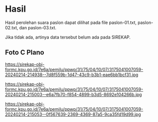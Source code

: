 # Hasil

Hasil perolehan suara paslon dapat dilihat pada file paslon-01.txt, paslon-02.txt, dan paslon-03.txt.

Jika tidak ada, artinya data tersebut belum ada pada SIREKAP.

## Foto C Plano

https://sirekap-obj-formc.kpu.go.id/7e6a/pemilu/ppwp/31/75/04/10/07/3175041007059-20240214-214938--7d8f559b-1d47-43c9-b3b1-eae6bb1bcf31.jpg

https://sirekap-obj-formc.kpu.go.id/7e6a/pemilu/ppwp/31/75/04/10/07/3175041007059-20240214-215003--e6a7fb70-f854-4899-b3d5-8692e104266b.jpg

https://sirekap-obj-formc.kpu.go.id/7e6a/pemilu/ppwp/31/75/04/10/07/3175041007059-20240214-215053--0f567639-2369-4369-87a5-9ca35fd19d99.jpg
